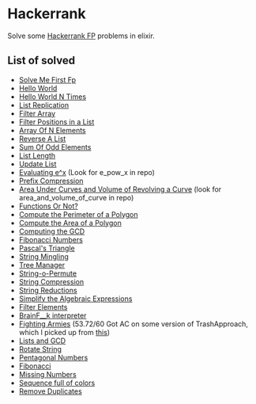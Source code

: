 # Hackerrank

Solve some [Hackerrank FP](https://www.hackerrank.com/domains/fp) problems in elixir.

## List of solved

* [Solve Me First Fp](https://www.hackerrank.com/challenges/fp-solve-me-first/problem)
* [Hello World](https://www.hackerrank.com/challenges/fp-hello-world/problem)
* [Hello World N Times](https://www.hackerrank.com/challenges/fp-hello-world-n-times/problem)
* [List Replication](https://www.hackerrank.com/challenges/fp-list-replication/problem)
* [Filter Array](https://www.hackerrank.com/challenges/fp-filter-array/problem)
* [Filter Positions in a List](https://www.hackerrank.com/challenges/fp-filter-positions-in-a-list/problem)
* [Array Of N Elements](https://www.hackerrank.com/challenges/fp-array-of-n-elements/problem)
* [Reverse A List](https://www.hackerrank.com/challenges/fp-reverse-a-list/problem)
* [Sum Of Odd Elements](https://www.hackerrank.com/challenges/fp-sum-of-odd-elements/problem)
* [List Length](https://www.hackerrank.com/challenges/fp-list-length/problem)
* [Update List](https://www.hackerrank.com/challenges/fp-update-list/problem)
* [Evaluating e^x](https://www.hackerrank.com/challenges/eval-ex/problem) (Look for e_pow_x in repo)
* [Prefix Compression](https://www.hackerrank.com/challenges/prefix-compression/problem)
* [Area Under Curves and Volume of Revolving a Curve](https://www.hackerrank.com/challenges/area-under-curves-and-volume-of-revolving-a-curv/problem) (look for area_and_volume_of_curve in repo)
* [Functions Or Not?](https://www.hackerrank.com/challenges/functions-or-not/problem)
* [Compute the Perimeter of a Polygon](https://www.hackerrank.com/challenges/lambda-march-compute-the-perimeter-of-a-polygon/problem)
* [Compute the Area of a Polygon](https://www.hackerrank.com/challenges/lambda-march-compute-the-area-of-a-polygon/problem)
* [Computing the GCD](https://www.hackerrank.com/challenges/functional-programming-warmups-in-recursion---gcd/problem)
* [Fibonacci Numbers](https://www.hackerrank.com/challenges/functional-programming-warmups-in-recursion---fibonacci-numbers/problem)
* [Pascal's Triangle](https://www.hackerrank.com/challenges/pascals-triangle/problem)
* [String Mingling](https://www.hackerrank.com/challenges/string-mingling/problem)
* [Tree Manager](https://www.hackerrank.com/challenges/tree-manager/problem)
* [String-o-Permute](https://www.hackerrank.com/challenges/string-o-permute/problem)
* [String Compression](https://www.hackerrank.com/challenges/string-compression/problem)
* [String Reductions](https://www.hackerrank.com/challenges/string-reductions/problem)
* [Simplify the Algebraic Expressions](https://www.hackerrank.com/challenges/simplify-the-algebraic-expressions/problem)
* [Filter Elements](https://www.hackerrank.com/challenges/filter-elements/problem)
* [BrainF__k interpreter](https://www.hackerrank.com/challenges/brainf-k-interpreter-fp/problem)
* [Fighting Armies](https://www.hackerrank.com/challenges/fighting-armies/problem) (53.72/60 Got AC on some version of TrashApproach, which I picked up from [this](https://github.com/maggisk/hackerrank/blob/master/fighting-armies.exs))
* [Lists and GCD](https://www.hackerrank.com/challenges/lists-and-gcd/problem)
* [Rotate String](https://www.hackerrank.com/challenges/rotate-string/problem)
* [Pentagonal Numbers](https://www.hackerrank.com/challenges/pentagonal-numbers/problem)
* [Fibonacci](https://www.hackerrank.com/challenges/fibonacci-fp/problem)
* [Missing Numbers](https://www.hackerrank.com/challenges/missing-numbers-fp/problem)
* [Sequence full of colors](https://www.hackerrank.com/challenges/sequence-full-of-colors/problem)
* [Remove Duplicates](https://www.hackerrank.com/challenges/remove-duplicates/problem)
